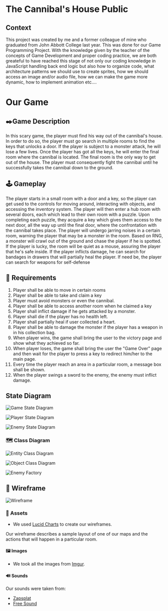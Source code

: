 # The Cannibal's House Public

## Context
This project was created by me and a former colleague of mine who graduated from John Abbott College last year. This was done for our Game Programming Project. 
With the knowledge given by the teacher of the concepts of Game Development and proper coding practice, we are both greateful to have reached this
stage of not only our coding knowledge in JavaScript handling back end logic but also how to organize code, what architecture patterns we should use
to create sprites, how we should access an image and/or audio file, how we can make the game more dynamic, how to implement animation etc....


# Our Game
## ✒️Game Description

In this scary game, the player must find his way out of the cannibal's house. In order to do so,
the player must go search in multiple rooms to find the keys that unlocks a door. If the player is
subject to a monster attack, he will lose a few lives. Once the player has got all the keys, 
he will enter the final room where the cannibal is located. The final room is the only way to get
out of the house. The player must consequently fight the cannibal until he successfully takes the cannibal
down to the ground.

## 🕹️ Gameplay

The player starts in a small room with a door and a key, so the player can get used to the controls for moving around, interacting with objects,
and accessing the inventory system. The player will then enter a hub room with several doors, each which lead to their own room with a puzzle.
Upon completing each puzzle, they acquire a key which gives them access to the next door, all the way up until the final door, where the confrontation
with the cannibal takes place. The player will undergo jarring noises in a certain room, warning the player that may be a monster in the room.
Based on RNG, a monster will crawl out of the ground and chase the player if he is spotted.
If the player is lucky, the room will be quiet as a mouse, assuring the player that he's safe inside. If the player inflicts
damage, he can search for bandages in drawers that will partially heal the player. If need be, the player can search for weapons for self-defense


## 📃 Requirements

1. Player shall be able to move in certain rooms
2. Player shall be able to take and claim a key
3. Player must avoid monsters or even the cannibal.
4. Player shall be able to access another room when he claimed a key
5. Player shall inflict damage if he gets attacked by a monster.
6. Player shall die if the player 
   has no health left.
7. Player shall partially heal if user collected a heart. 
8. Player shall be able to damage the monster if the player has a weapon in 
   in his collection bag.
9. When player wins, the game shall bring the user to the victory page and show what they achieved so far.
10. When player loses, the game shall bring the user the "Game Over" page and then wait for the player to press a
    key to redirect him/her to the main page.
11. Every time the player reach an area in a particular room, a message box shall be shown.
12. When the player swings a sword to the enemy, the enemy must inflict damage.

## State Diagram
![Game State Diagram](./Game-Template/assets/images/GameStateDiagram.png)

![Player State Diagram](./Game-Template/assets/images/PlayerStateDiagram.png)

![Enemy State Diagram](./Game-Template/assets/images/EnemyStateDiagram.png)

### 🗺️ Class Diagram
![Entity Class Diagram](./Game-Template/assets/images/Entity%20Class%20Diagram.png)

![Object Class Diagram](./Game-Template/assets/images/Object%20Class%20Diagram.png)

![Enemy Factory](./Game-Template/assets/images/EnemyFactory.png)

## 🧵 Wireframe
![Wireframe](./Game-Template/assets/images/Wireframe.png)

### 🎨 Assets

 - We used [Lucid Charts](https://lucid.co) to create our wireframes. 

Our wireframe describes a sample layout of one of our maps and the actions 
that will happen in a particular room. 

#### 🖼️ Images

- We took all the images from [Imgur](https://imgur.com/gallery/mTiIgbq).


#### 🔊 Sounds

Our sounds were taken from:

- [Zapsplat](https://www.zapsplat.com)
- [Free Sound](https://freesound.org)

